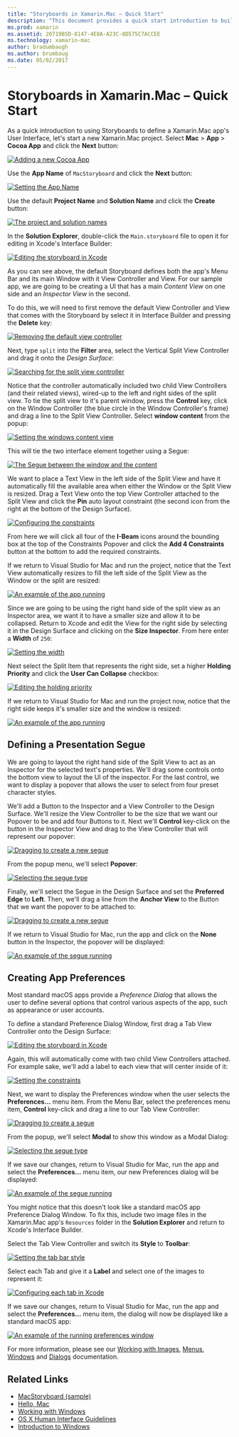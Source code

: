 ```yaml
---
title: "Storyboards in Xamarin.Mac – Quick Start"
description: "This document provides a quick start introduction to building macOS user interfaces with storyboards in Xamarin.Mac. It describes how to create a segue and create a preferences window."
ms.prod: xamarin
ms.assetid: 20719B5D-8147-4E8A-A23C-8D575C7ACCEE
ms.technology: xamarin-mac
author: bradumbaugh
ms.author: brumbaug
ms.date: 05/02/2017
---
```


# Storyboards in Xamarin.Mac – Quick Start

As a quick introduction to using Storyboards to define a Xamarin.Mac app's User Interface, let's start a new Xamarin.Mac project. Select **Mac** > **App** > **Cocoa App** and click the **Next** button:

[![](quickstart-images/qs01.png "Adding a new Cocoa App")](quickstart-images/qs01.png#lightbox)

Use the **App Name** of `MacStoryboard` and click the **Next** button:

[![](quickstart-images/qs02.png "Setting the App Name")](quickstart-images/qs02.png#lightbox)

Use the default **Project Name** and **Solution Name** and click the **Create** button:

[![](quickstart-images/qs03.png "The project and solution names")](quickstart-images/qs03.png#lightbox)

In the **Solution Explorer**, double-click the `Main.storyboard` file to open it for editing in Xcode's Interface Builder:

[![](quickstart-images/qs04.png "Editing the storyboard in Xcode")](quickstart-images/qs04.png#lightbox)

As you can see above, the default Storyboard defines both the app's Menu Bar and its main Window with it View Controller and View. For our sample app, we are going to be creating a UI that has a main _Content View_ on one side and an _Inspector View_ in the second.

To do this, we will need to first remove the default View Controller and View that comes with the Storyboard by select it in Interface Builder and pressing the **Delete** key:

[![](quickstart-images/qs05.png "Removing the default view controller")](quickstart-images/qs05.png#lightbox)

Next, type `split` into the **Filter** area, select the Vertical Split View Controller and drag it onto the _Design Surface_:

[![](quickstart-images/qs06.png "Searching for the split view controller")](quickstart-images/qs06.png#lightbox)

Notice that the controller automatically included two child View Controllers (and their related views), wired-up to the left and right sides of the split view. To tie the split view to it's parent window, press the **Control** key, click on the Window Controller (the blue circle in the Window Controller's frame) and drag a line to the Split View Controller. Select **window content** from the popup:

[![](quickstart-images/qs07.png "Setting the windows content view")](quickstart-images/qs07.png#lightbox)

This will tie the two interface element together using a Segue:

[![](quickstart-images/qs08.png "The Segue between the window and the content")](quickstart-images/qs08.png#lightbox)

We want to place a Text View in the left side of the Split View and have it automatically fill the available area when either the Window or the Split View is resized. Drag a Text View onto the top View Controller attached to the Split View and click the **Pin** auto layout constraint (the second icon from the right at the bottom of the Design Surface).

[![](quickstart-images/qs09.png "Configuring the constraints")](quickstart-images/qs09.png#lightbox)

From here we will click all four of the **I-Beam** icons around the bounding box at the top of the Constraints Popover and click the **Add 4 Constraints** button at the bottom to add the required constraints.

If we return to Visual Studio for Mac and run the project, notice that the Text View automatically resizes to fill the left side of the Split View as the Window or the split are resized:

[![](quickstart-images/qs10.png "An example of the app running")](quickstart-images/qs10.png#lightbox)

Since we are going to be using the right hand side of the split view as an Inspector area, we want it to have a smaller size and allow it to be collapsed. Return to Xcode and edit the View for the right side by selecting it in the Design Surface and clicking on the **Size Inspector**. From here enter a **Width** of `250`:

[![](quickstart-images/qs11.png "Setting the width")](quickstart-images/qs11.png#lightbox)

Next select the Split Item that represents the right side, set a higher **Holding Priority** and click the **User Can Collapse** checkbox:

[![](quickstart-images/qs12.png "Editing the holding priority")](quickstart-images/qs12.png#lightbox)

If we return to Visual Studio for Mac and run the project now, notice that the right side keeps it's smaller size and the window is resized:

[![](quickstart-images/qs13.png "An example of the app running")](quickstart-images/qs13.png#lightbox)

<a name="Defining-a-Presentation-Segue" />

## Defining a Presentation Segue

We are going to layout the right hand side of the Split View to act as an Inspector for the selected text's properties. We'll drag some controls onto the bottom view to layout the UI of the inspector. For the last control, we want to display a popover that allows the user to select from four preset character styles.

We'll add a Button to the Inspector and a View Controller to the Design Surface. We'll resize the View Controller to be the size that we want our Popover to be and add four Buttons to it. Next we'll **Control** key-click on the button in the Inspector View and drag to the View Controller that will represent our popover:

[![](quickstart-images/qs14.png "Dragging to create a new segue")](quickstart-images/qs14.png#lightbox)

From the popup menu, we'll select **Popover**: 

[![](quickstart-images/qs15.png "Selecting the segue type")](quickstart-images/qs15.png#lightbox)

Finally, we'll select the Segue in the Design Surface and set the **Preferred Edge** to **Left**. Then, we'll drag a line from the **Anchor View** to the Button that we want the popover to be attached to:

[![](quickstart-images/qs16.png "Dragging to create a new segue")](quickstart-images/qs16.png#lightbox)

If we return to Visual Studio for Mac, run the app and click on the **None** button in the Inspector, the popover will be displayed:

[![](quickstart-images/qs17.png "An example of the segue running")](quickstart-images/qs17.png#lightbox)

<a name="Creating-App-Preferences" />

## Creating App Preferences

Most standard macOS apps provide a _Preference Dialog_ that allows the user to define several options that control various aspects of the app, such as appearance or user accounts.

To define a standard Preference Dialog Window, first drag a Tab View Controller onto the Design Surface:

[![](quickstart-images/qs18.png "Editing the storyboard in Xcode")](quickstart-images/qs18.png#lightbox)

Again, this will automatically come with two child View Controllers attached. For example sake, we'll add a label to each view that will center inside of it:

[![](quickstart-images/qs19.png "Setting the constraints")](quickstart-images/qs19.png#lightbox)

Next, we want to display the Preferences window when the user selects the **Preferences...** menu item. From the Menu Bar, select the preferences menu item, **Control** key-click and drag a line to our Tab View Controller:

[![](quickstart-images/qs20.png "Dragging to create a segue")](quickstart-images/qs20.png#lightbox)

From the popup, we'll select **Modal** to show this window as a Modal Dialog:

[![](quickstart-images/qs21.png "Selecting the segue type")](quickstart-images/qs21.png#lightbox)

If we save our changes, return to Visual Studio for Mac, run the app and select the **Preferences...** menu item, our new Preferences dialog will be displayed:

[![](quickstart-images/qs22.png "An example of the segue running")](quickstart-images/qs22.png#lightbox)

You might notice that this doesn't look like a standard macOS app Preference Dialog Window. To fix this, include two image files in the Xamarin.Mac app's `Resources` folder in the **Solution Explorer** and return to Xcode's Interface Builder.

Select the Tab View Controller and switch its **Style** to **Toolbar**: 

[![](quickstart-images/qs23.png "Setting the tab bar style")](quickstart-images/qs23.png#lightbox)

Select each Tab and give it a **Label** and select one of the images to represent it:

[![](quickstart-images/qs24.png "Configuring each tab in Xcode")](quickstart-images/qs24.png#lightbox)

If we save our changes, return to Visual Studio for Mac, run the app and select the **Preferences...** menu item, the dialog will now be displayed like a standard macOS app:

[![](quickstart-images/qs25.png "An example of the running preferences window")](quickstart-images/qs25.png#lightbox)

For more information, please see our [Working with Images](~/mac/app-fundamentals/image.md), [Menus](~/mac/user-interface/menu.md), [Windows](~/mac/user-interface/window.md) and [Dialogs](~/mac/user-interface/dialog.md) documentation.

## Related Links

- [MacStoryboard (sample)](https://developer.xamarin.com/samples/mac/MacStoryboard/)
- [Hello, Mac](~/mac/get-started/hello-mac.md)
- [Working with Windows](~/mac/user-interface/window.md)
- [OS X Human Interface Guidelines](https://developer.apple.com/library/mac/documentation/UserExperience/Conceptual/OSXHIGuidelines/)
- [Introduction to Windows](https://developer.apple.com/library/mac/documentation/Cocoa/Conceptual/WinPanel/Introduction.html#//apple_ref/doc/uid/10000031-SW1)
